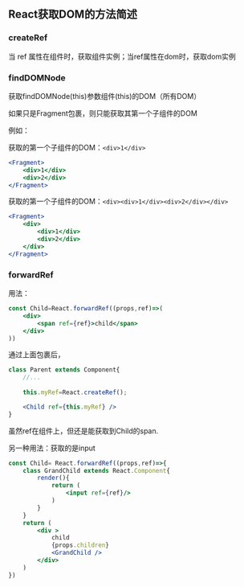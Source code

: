 ## React获取DOM的方法简述

### createRef
当 ref 属性在组件时，获取组件实例；当ref属性在dom时，获取dom实例

### findDOMNode

获取findDOMNode(this)参数组件(this)的DOM（所有DOM）

如果只是Fragment包裹，则只能获取其第一个子组件的DOM

例如：

获取的第一个子组件的DOM：```<div>1</div>```

```jsx
<Fragment>
    <div>1</div>
    <div>2</div>
</Fragment>
```

获取的第一个子组件的DOM：```<div><div>1</div><div>2</div></div>```

```jsx
<Fragment>
    <div>
        <div>1</div>
        <div>2</div>
    </div>
</Fragment>
```

### forwardRef

用法：
```jsx
const Child=React.forwardRef((props,ref)=>(
    <div>
        <span ref={ref}>child</span>
    </div>
))
```
通过上面包裹后，

```jsx
class Parent extends Component{
    //...
    
    this.myRef=React.createRef();

    <Child ref={this.myRef} />
}
```
虽然ref在组件上，但还是能获取到Child的span.

另一种用法：获取的是input
```jsx
const Child= React.forwardRef((props,ref)=>{
    class GrandChild extends React.Component{
        render(){
            return (
                <input ref={ref}/>
            )
        }
    }
    return (
        <div >
            child
            {props.children}
            <GrandChild />
        </div>
    )
})

```

